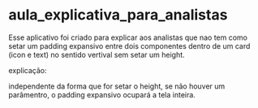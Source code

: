 # aula_explicativa_para_analistas

Esse aplicativo foi criado para explicar aos analistas que nao tem como 
setar um padding expansivo entre dois componentes dentro de um card (icon e text) no sentido vertival sem setar um height.

explicação:

independente da forma que for setar o height, se não houver um parâmentro, o padding expansivo ocupará a tela inteira.

